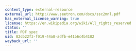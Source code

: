 ```yaml
---
content_type: external-resource
external_url: http://www.seetron.com/docs/ssc2mnl.pdf
has_external_license_warning: true
license: https://en.wikipedia.org/wiki/All_rights_reserved
status: ''
title: PDF spec
uid: 82cb22f3-f019-44a8-adfb-e41b6c4b4182
wayback_url: ''
---
```

